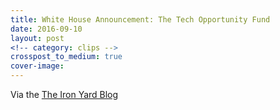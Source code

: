 ```yaml
---
title: White House Announcement: The Tech Opportunity Fund
date: 2016-09-10
layout: post
<!-- category: clips -->
crosspost_to_medium: true
cover-image:
---
```


Via the [The Iron Yard Blog]()